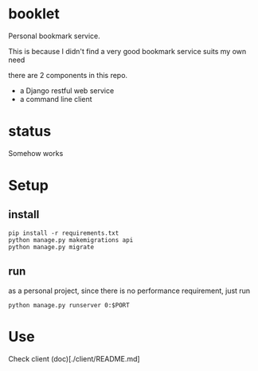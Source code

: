 # booklet

Personal bookmark service. 

This is because I didn't find a very good bookmark service suits my own need

there are 2 components in this repo. 

- a Django restful web service 
- a command line client

# status 

Somehow works

# Setup

## install
```
pip install -r requirements.txt
python manage.py makemigrations api
python manage.py migrate
```

## run

as a personal project, since there is no performance requirement, just run 

```
python manage.py runserver 0:$PORT
```

# Use
Check client (doc)[./client/README.md]
